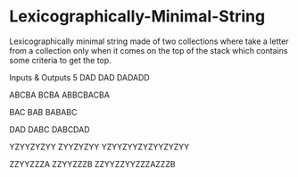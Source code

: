 # Lexicographically-Minimal-String
Lexicographically minimal string made of two collections where take a letter from a collection only when it comes on the top of the stack which contains some criteria to get the top.

Inputs & Outputs
5
DAD
DAD
DADADD

ABCBA
BCBA
ABBCBACBA

BAC
BAB
BABABC

DAD
DABC
DABCDAD

YZYYZYZYY
ZYYZYZYY
YZYYZYYZYZYYZYZYY

ZZYYZZZA
ZZYYZZZB
ZZYYZZYYZZZAZZZB
